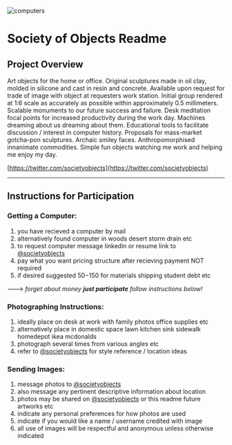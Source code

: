![computers](https://pbs.twimg.com/profile_banners/1442892340176187392/1632849516/1500x500)
<!-- ![computers in the grass](https://pbs.twimg.com/media/FAZMzbXVEAIBP6w?format=jpg&name=large) -->

# Society of Objects Readme

## Project Overview

Art objects for the home or office. Original sculptures made in oil clay, molded in silicone and cast in resin and concrete. Available upon request for trade of image with object at requesters work station. Initial group rendered at 1:6 scale as accurately as possible within approximately 0.5 millimeters. Scalable monuments to our future success and failure. Desk meditation focal points for increased productivity during the work day. Machines dreaming about us dreaming about them. Educational tools to facilitate discussion / interest in computer history. Proposals for mass-market gotcha-pon sculptures. Archaic smiley faces. Anthropomorphised innanimate commodities. Simple fun objects watching me work and helping me enjoy my day.

[https://twitter.com/societyobjects](https://twitter.com/societyobjects)

<!-- ### Unordered General Notes:

* hand made art objects for the home or office
* scalable monuments to success and failure
* needlessly accurate historical reproductions
* 6:1 scale mock-ups for 1:6 inverse scale
* commodifying machines dominating contemporary existence
* pacific rim gotcha-pon collectible culture
* archaic smile indicating life in death or death in life
* projecting emotions on inanimate objects
* exploring objects 
 -->
---

## Instructions for Participation

### Getting a Computer:
1) you have recieved a computer by mail
2) alternatively found computer in woods desert storm drain etc
3) to request computer message linkedin or resume link to [@societyobjects](https://twitter.com/societyobjects)
4) pay what you want pricing structure after recieving payment NOT required
5) if desired suggested $50-$150 for materials shipping student debt etc

---> *forget about money* ***just participate*** *follow instructions below!*

### Photographing Instructions:
1) ideally place on desk at work with family photos office supplies etc
2) alternatively place in domestic space lawn kitchen sink sidewalk homedepot ikea mcdonalds
3) photograph several times from various angles etc
4) refer to [@societyobjects](https://twitter.com/societyobjects) for style reference / location ideas

### Sending Images:
1) message photos to [@societyobjects](https://twitter.com/societyobjects)
2) also message any pertinent descriptive information about location
3) photos may be shared on [@societyobjects](https://twitter.com/societyobjects) or this readme future artworks etc
4) indicate any personal preferences for how photos are used
5) indicate if you would like a name / username credited with image
6) all use of images will be respectful and anonymous unless otherwise indicated
<!-- 
---

## Initial Production Notes:

(in progress)

---

## Known Production Issues:

(in progress)


---

## Future Project Possibilities:

(in progress)
 -->
